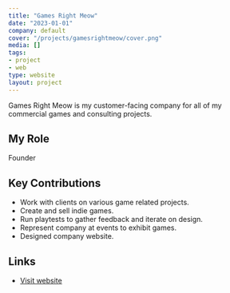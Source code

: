 ```yaml
---
title: "Games Right Meow"
date: "2023-01-01"
company: default
cover: "/projects/gamesrightmeow/cover.png"
media: []
tags:
- project
- web
type: website
layout: project
---
```


Games Right Meow is my customer-facing company for all of my commercial games and consulting projects.

## My Role
Founder

## Key Contributions
* Work with clients on various game related projects.
* Create and sell indie games.
* Run playtests to gather feedback and iterate on design.
* Represent company at events to exhibit games.
* Designed company website.

## Links
* [Visit website](http://gamesrightmeow.com)